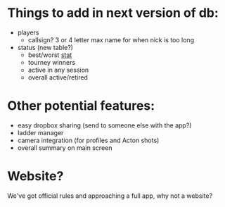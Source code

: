 # Things to add in next version of db: #
  * players
    * callsign? 3 or 4 letter max name for when nick is too long
  * status (new table?)
    * best/worst [stat](any.md)
    * tourney winners
    * active in any session
    * overall active/retired

# Other potential features: #
  * easy dropbox sharing (send to someone else with the app?)
  * ladder manager
  * camera integration (for profiles and Acton shots)
  * overall summary on main screen

# Website? #
We've got official rules and approaching a full app, why not a website?